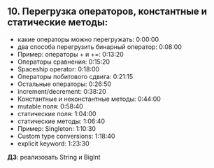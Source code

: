 ## 10. Перегрузка операторов, константные и статические методы:

- какие операторы можно перегружать: 0:00:00
- два способа перегрузить бинарный оператор: 0:08:00
- Пример: операторы + и +=: 0:13:20
- Операторы сравнения: 0:15:20
- Spaceship operator: 0:18:00
- Операторы побитового сдвига: 0:21:15
- Остальные операторы: 0:26:50
- increment/decrement: 0:38:20
- Константные и неконстантные методы: 0:44:00
- mutable поля: 0:58:40
- статические поля: 1:04:00
- статические методы: 1:06:40
- Пример: Singleton: 1:10:30
- Custom type conversions: 1:18:40
- explicit keyword: 1:23:30

**ДЗ**: реализовать String и BigInt
